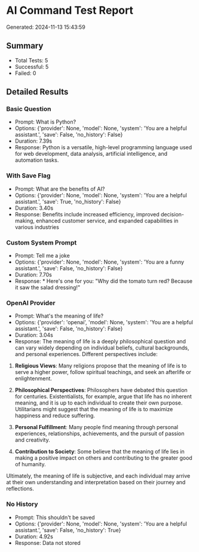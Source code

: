 # AI Command Test Report

Generated: 2024-11-13 15:43:59

## Summary
- Total Tests: 5
- Successful: 5
- Failed: 0

## Detailed Results

### Basic Question
- Prompt: What is Python?
- Options: {'provider': None, 'model': None, 'system': 'You are a helpful assistant.', 'save': False, 'no_history': False}
- Duration: 7.39s
- Response: Python is a versatile, high-level programming language used for web development, data analysis, artificial intelligence, and automation tasks.

### With Save Flag
- Prompt: What are the benefits of AI?
- Options: {'provider': None, 'model': None, 'system': 'You are a helpful assistant.', 'save': True, 'no_history': False}
- Duration: 3.40s
- Response: Benefits include increased efficiency, improved decision-making, enhanced customer service, and expanded capabilities in various industries

### Custom System Prompt
- Prompt: Tell me a joke
- Options: {'provider': None, 'model': None, 'system': 'You are a funny assistant.', 'save': False, 'no_history': False}
- Duration: 7.70s
- Response: * Here's one for you: "Why did the tomato turn red? Because it saw the salad dressing!"

### OpenAI Provider
- Prompt: What's the meaning of life?
- Options: {'provider': 'openai', 'model': None, 'system': 'You are a helpful assistant.', 'save': False, 'no_history': False}
- Duration: 3.04s
- Response: The meaning of life is a deeply philosophical question and can vary widely depending on individual beliefs, cultural backgrounds, and personal experiences. Different perspectives include:

1. **Religious Views**: Many religions propose that the meaning of life is to serve a higher power, follow spiritual teachings, and seek an afterlife or enlightenment.

2. **Philosophical Perspectives**: Philosophers have debated this question for centuries. Existentialists, for example, argue that life has no inherent meaning, and it is up to each individual to create their own purpose. Utilitarians might suggest that the meaning of life is to maximize happiness and reduce suffering.

3. **Personal Fulfillment**: Many people find meaning through personal experiences, relationships, achievements, and the pursuit of passion and creativity.

4. **Contribution to Society**: Some believe that the meaning of life lies in making a positive impact on others and contributing to the greater good of humanity.

Ultimately, the meaning of life is subjective, and each individual may arrive at their own understanding and interpretation based on their journey and reflections.

### No History
- Prompt: This shouldn't be saved
- Options: {'provider': None, 'model': None, 'system': 'You are a helpful assistant.', 'save': False, 'no_history': True}
- Duration: 4.92s
- Response: Data not stored

